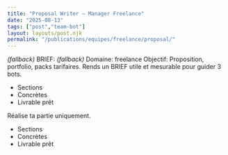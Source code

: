 ```yaml
---
title: "Proposal Writer — Manager Freelance"
date: "2025-08-13"
tags: ["post","team-bot"]
layout: layouts/post.njk
permalink: "/publications/equipes/freelance/proposal/"
---
```

*(fallback)* BRIEF:
*(fallback)* Domaine: freelance
Objectif: Proposition, portfolio, packs tarifaires.
Rends un BRIEF utile et mesurable pour guider 3 bots.

- Sections
- Concrètes
- Livrable prêt

Réalise ta partie uniquement.

- Sections
- Concrètes
- Livrable prêt
